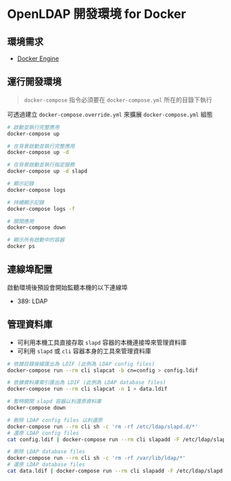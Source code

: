 # OpenLDAP 開發環境 for Docker

## 環境需求

- [Docker Engine](https://docs.docker.com/install/)

## 運行開發環境

> `docker-compose` 指令必須要在 `docker-compose.yml` 所在的目錄下執行

可透過建立 `docker-compose.override.yml` 來擴展 `docker-compose.yml` 組態

```sh
# 啟動並執行完整應用
docker-compose up

# 在背景啟動並執行完整應用
docker-compose up -d

# 在背景啟動並執行指定服務
docker-compose up -d slapd

# 顯示記錄
docker-compose logs

# 持續顯示記錄
docker-compose logs -f

# 關閉應用
docker-compose down

# 顯示所有啟動中的容器
docker ps
```

## 連線埠配置

啟動環境後預設會開始監聽本機的以下連線埠

- 389: LDAP

## 管理資料庫

- 可利用本機工具直接存取 `slapd` 容器的本機連接埠來管理資料庫
- 可利用 `slapd` 或 `cli` 容器本身的工具來管理資料庫

```sh
# 依據目錄後綴匯出為 LDIF (此例為 LDAP config files)
docker-compose run --rm cli slapcat -b cn=config > config.ldif

# 依據資料庫索引匯出為 LDIF (此例為 LDAP database files)
docker-compose run --rm cli slapcat -n 1 > data.ldif

# 暫時關閉 slapd 容器以利還原資料庫
docker-compose down

# 刪除 LDAP config files 以利還原
docker-compose run --rm cli sh -c 'rm -rf /etc/ldap/slapd.d/*'
# 還原 LDAP config files
cat config.ldif | docker-compose run --rm cli slapadd -F /etc/ldap/slapd.d -n 0

# 刪除 LDAP database files
docker-compose run --rm cli sh -c 'rm -rf /var/lib/ldap/*'
# 還原 LDAP database files
cat data.ldif | docker-compose run --rm cli slapadd -F /etc/ldap/slapd.d -n 1
```
